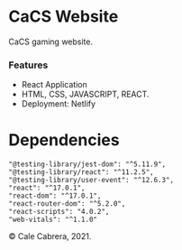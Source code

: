 # CaCS Website

CaCS gaming website.

### Features

-   React Application
-   HTML, CSS, JAVASCRIPT, REACT.
-   Deployment: Netlify

# Dependencies

    "@testing-library/jest-dom": "^5.11.9",
    "@testing-library/react": "^11.2.5",
    "@testing-library/user-event": "^12.6.3",
    "react": "^17.0.1",
    "react-dom": "^17.0.1",
    "react-router-dom": "^5.2.0",
    "react-scripts": "4.0.2",
    "web-vitals": "^1.1.0"

&copy; Cale Cabrera, 2021.
